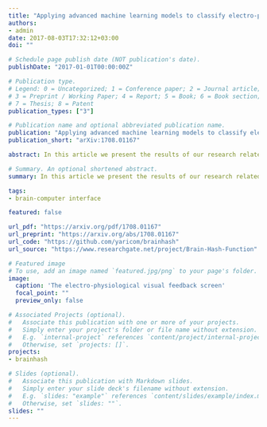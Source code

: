 ```yaml
---
title: "Applying advanced machine learning models to classify electro-physiological activity of human brain for use in biometric identification."
authors:
- admin
date: 2017-08-03T17:32:12+03:00
doi: ""

# Schedule page publish date (NOT publication's date).
publishDate: "2017-01-01T00:00:00Z"

# Publication type.
# Legend: 0 = Uncategorized; 1 = Conference paper; 2 = Journal article;
# 3 = Preprint / Working Paper; 4 = Report; 5 = Book; 6 = Book section;
# 7 = Thesis; 8 = Patent
publication_types: ["3"]

# Publication name and optional abbreviated publication name.
publication: "Applying advanced machine learning models to classify electro-physiological activity of human brain for use in biometric identification."
publication_short: "arXiv:1708.01167"

abstract: In this article we present the results of our research related to the study of correlations between specific visual stimulation and the elicited brain's electro-physiological response collected by EEG sensors from a group of participants. We will look at how the various characteristics of visual stimulation affect the measured electro-physiological response of the brain and describe the optimal parameters found that elicit a steady-state visually evoked potential (SSVEP) in certain parts of the cerebral cortex where it can be reliably perceived by the electrode of the EEG device. After that, we continue with a description of the advanced machine learning pipeline model that can perform confident classification of the collected EEG data in order to (a) reliably distinguish signal from noise (about 85% validation score) and (b) reliably distinguish between EEG records collected from different human participants (about 80% validation score). Finally, we demonstrate that the proposed method works reliably even with an inexpensive (less than $100) consumer-grade EEG sensing device and with participants who do not have previous experience with EEG technology (EEG illiterate). All this in combination opens up broad prospects for the development of new types of consumer devices, [e.g.] based on virtual reality helmets or augmented reality glasses where EEG sensor can be easily integrated. The proposed method can be used to improve an online user experience by providing [e.g.] password-less user identification for VR / AR applications. It can also find a more advanced application in intensive care units where collected EEG data can be used to classify the level of conscious awareness of patients during anesthesia or to automatically detect hardware failures by classifying the input signal as noise.

# Summary. An optional shortened abstract.
summary: In this article we present the results of our research related to the study of correlations between specific visual stimulation and the elicited brain's electro-physiological response collected by EEG sensors from a group of participants. We will look at how the various characteristics of visual stimulation affect the measured electro-physiological response of the brain and describe the optimal parameters found that elicit a steady-state visually evoked potential (SSVEP) in certain parts of the cerebral cortex where it can be reliably perceived by the electrode of the EEG device.

tags:
- brain-computer interface

featured: false

url_pdf: "https://arxiv.org/pdf/1708.01167"
url_preprint: "https://arxiv.org/abs/1708.01167"
url_code: "https://github.com/yaricom/brainhash"
url_source: "https://www.researchgate.net/project/Brain-Hash-Function"

# Featured image
# To use, add an image named `featured.jpg/png` to your page's folder. 
image:
  caption: 'The electro-physiological visual feedback screen'
  focal_point: ""
  preview_only: false

# Associated Projects (optional).
#   Associate this publication with one or more of your projects.
#   Simply enter your project's folder or file name without extension.
#   E.g. `internal-project` references `content/project/internal-project/index.md`.
#   Otherwise, set `projects: []`.
projects:
- brainhash

# Slides (optional).
#   Associate this publication with Markdown slides.
#   Simply enter your slide deck's filename without extension.
#   E.g. `slides: "example"` references `content/slides/example/index.md`.
#   Otherwise, set `slides: ""`.
slides: ""
---
```

